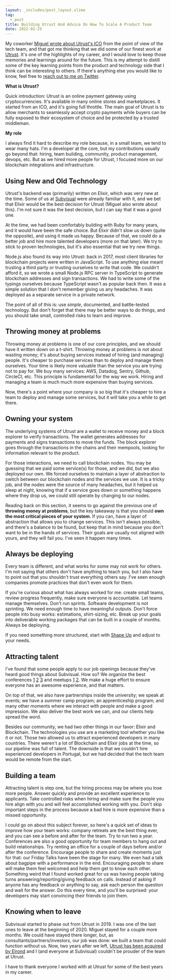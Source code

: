 ```yaml
---
layout: _includes/post_layout.slime
tag:
  - post
title: Building Utrust And Advice On How To Scale A Product Team
date: 2022-02-25
---
```


My coworker [Miguel wrote about Utrust's ICO](https://subvisual.com/blog/posts/large-scale-in-a-rush-utrust-ico) from the point of view of the tech team, and that got me thinking that we did some of our finest work at [Utrust]. It's one of the highlights of my career, and I would love to keep those memories and learnings around for the future. This is my attempt to distill some of the key learning points from the product and technology side that I think can be interesting to others. If there's anything else you would like to know, feel free to [reach out to me on Twitter](https://twitter.com/gabrielgpoca).

**What is Utrust?**

Quick introduction: Utrust is an online payment gateway using cryptocurrencies. It's available in many online stores and marketplaces. It started from an ICO, and it's going full throttle. The main goal of  Utrust is to allow merchants to seamlessly accept crypto payments while buyers can be fully exposed to their ecosystem of choice and be protected by a trusted middleman.

**My role**

I always find it hard to describe my role because, in a small team, we tend to wear many hats. I'm a developer at the core, but my contributions usually go beyond that: hiring, team building, community, product management, devops, etc. But as we hired more people for Utrust, I focused more on our blockchain integrations and infrastructure.

## Using New and Old Technology

Utrust's backend was (primarily) written on Elixir, which was very new at the time. Some of us at [Subvisual] were already familiar with it, and we bet that Elixir would be the best decision for Utrust (Miguel also wrote about this). I'm not sure it was the best decision, but I can say that it was a good one.

At the time, we had been comfortably building with Ruby for many years, and it would have been the safe choice. But Elixir didn't slow us down (quite the opposite), and using it made us happy. Because of that, we could do a better job and hire more talented developers (more on that later). We try to stick to proven technologies, but it's also essential that we try new things.

Node.js also found its way into Utrust: back in 2017, most client libraries for blockchain projects were written in JavaScript. To use anything else meant trusting a third party or trusting ourselves to write that code. We couldn't afford it, so we wrote a small Node.js RPC server in TypeScript to generate blockchain addresses and sign transactions. We had to write some of the typings ourselves because TypeScript wasn't as popular back then. It was a simple solution that I don't remember giving us any headaches. It was deployed as a separate service in a private network.

The point of all of this is: use _simple_, documented, and battle-tested technology. But don't forget that there may be better ways to do things, and you should take small, controlled risks to learn and improve.

## Throwing money at problems

Throwing money at problems is one of our core principles, and we should have it written down on a t-shirt. Throwing money at problems is not about wasting money; it's about buying services instead of hiring (and managing) people. It's cheaper to purchase services than to deploy and manage them ourselves. Your time is likely more valuable than the service you are trying not to pay for. We buy many services: AWS, Datadog, Sentry, Github, CircleCI, etc. This principle is fundamental for the way we work. Hiring and managing a team is much much more expensive than buying services.

Now, there's a point where your company is so big that it's cheaper to hire a team to deploy and manage some services, but it will take you a while to get there.

## Owning your system

The underlying systems of Utrust are a wallet to receive money and a block explorer to verify transactions. The wallet generates addresses for payments and signs transactions to move the funds. The block explorer goes through the transactions in the chains and their mempools, looking for information relevant to the product.

For those interactions, we need to call blockchain nodes. You may be guessing that we paid some service(s) for those, and we did, but we also deployed our own. We forced ourselves to maintain a layer of abstraction to switch between our blockchain nodes and the services we use. It is a tricky job, and the nodes were the source of many headaches, but it helped us sleep at night, knowing that if a service goes down or something happens where they drop us, we could still operate by changing to our nodes.

Reading back on this section, it seems to go against the previous one of **throwing money at problems**, but the key takeaway is that you should **own the most critical pieces of your system**. If you can, have a layer of abstraction that allows you to change services. This isn't always possible, and there's a balance to be found, but keep that in mind because you don't want to be in the hands of services. Their goals are usually not aligned with yours, and they will fail you. I've seen it happen many times.

## Always be deploying

Every team is different, and what works for some may not work for others. I'm not saying that others don't have anything to teach you, but I also have to point out that you shouldn't trust everything others say. I've seen enough companies promote practices that don't even work for them.

If you're curious about what has always worked for me: create small teams, review progress frequently, make sure everyone is accountable. Let teams manage themselves. Don't run sprints. Software development is not sprinting. We need enough time to have meaningful outputs. Don't force people into busy works: estimations, shirt-sizing, etc. Break up your goals into deliverable working packages that can be built in a couple of months. Always be deploying.

If you need something more structured, start with [Shape Up](https://basecamp.com/shapeup) and adjust to your needs.

## Attracting talent

I've found that some people apply to our job openings because they've heard good things about Subvisual. How so? We organize the best conferences [1](https://2016.rubyconf.pt/) [2](https://www.alchemy.com/) [3](https://mirrorconf.com/) and meetups [1](https://www.meetup.com/bragajs/) [2](https://www.meetup.com/braga-blockchain/). We make a huge effort to ensure everyone has an awesome experience, and that matters.

On top of that, we also have partnerships inside the university; we speak at events; we have a summer camp program; an apprenticeship program; and many other moments where we interact with people and make a good impression. We also deliver the best work we can, and our clients help spread the word.

Besides our community, we had two other things in our favor: Elixir and Blockchain. The technologies you use are a marketing tool whether you like it or not. Those two allowed us to attract experienced developers in many countries. There weren't a lot of Blockchain and Elixir jobs at the time, so our pipeline was full of talent. The downside is that we couldn't hire experienced developers in Portugal, but we had decided that the tech team would be remote from the start.

## Building a team

Attracting talent is step one, but the hiring process may be where you lose more people. Answer quickly and provide an excellent experience to applicants. Take controlled risks when hiring and make sure the people you hire align with you and will feel accomplished working with you. Don't skip important steps in the process because a bad hire is more expensive than a missed opportunity.

I could go on about this subject forever, so here's a quick set of ideas to improve how your team works: company retreats are the best thing ever, and you can see a before and after for the team. Try to run two a year. Conferences are also a good opportunity for team members to hang out and build relationships. Try renting an office for a couple of days before and/or after the conference. Encourage people to share and create moments just for that: our Friday Talks have been the stage for many. We even had a talk about bagpipe with a performance in the end. Encouraging people to share will make them feel welcomed and help them get to know each other. Something weird that I found worked great for us was having people taking turns answering/reporting/giving feedback on calls. Instead of asking if anyone has any feedback or anything to say, ask each person the question and wait for the answer. Do this every time, and you'll be surprised: your developers may start convincing their friends to join them.

## Knowing when to leave

Subvisual started to phase out from Utrust in 2019. I was one of the last ones to leave at the beginning of 2020. Miguel stayed for a couple more months. We could have stayed there longer, but, as consultants/partners/investors, our job was done: we built a team that could function without us. Now, two years after we left, [Utrust has been acquired by Elrond][acquired] and I (and everyone at Subvisual) couldn't be prouder of the team at Utrust.

I have to thank everyone I worked with at Utrust for some of the best years in my career.

[utrust]: https://utrust.com/
[Subvisual]: https://subvisual.com/
[acquired]: https://www.coindesk.com/business/2022/01/11/elrond-foundation-acquires-crypto-payments-firm-utrust/
